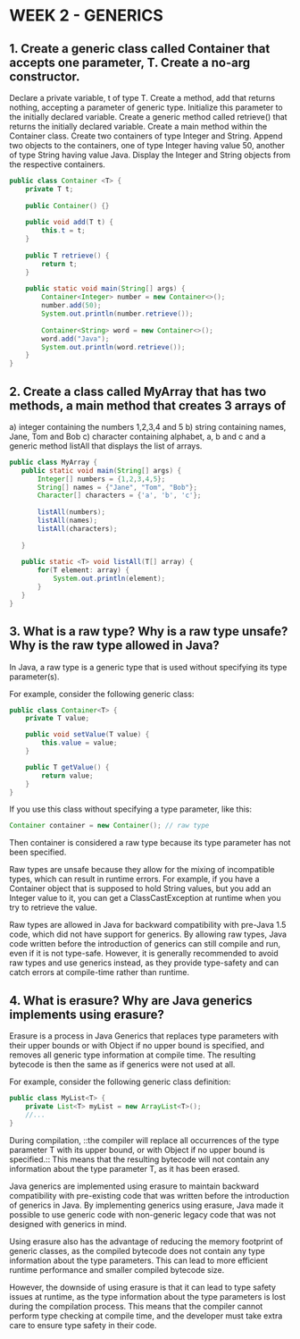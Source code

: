 # WEEK 2 - GENERICS
## 1. Create a generic class called Container that accepts one parameter, T. Create a no-arg constructor.
Declare a private variable, t of type T. Create a method, add that returns nothing, accepting a
parameter of generic type. Initialize this parameter to the initially declared variable. Create a generic
method called retrieve() that returns the initially declared variable.
Create a main method within the Container class. Create two containers of type Integer and String.
Append two objects to the containers, one of type Integer having value 50, another of type String
having value Java. Display the Integer and String objects from the respective containers.

```java
public class Container <T> {
    private T t;
    
    public Container() {}
    
    public void add(T t) {
        this.t = t;
    }
    
    public T retrieve() {
        return t;
    }
    
    public static void main(String[] args) {
        Container<Integer> number = new Container<>();
        number.add(50);
        System.out.println(number.retrieve());
        
        Container<String> word = new Container<>();
        word.add("Java");
        System.out.println(word.retrieve());
    }
}
```

## 2. Create a class called MyArray that has two methods, a main method that creates 3 arrays of
a) integer containing the numbers 1,2,3,4 and 5
b) string containing names, Jane, Tom and Bob
c) character containing alphabet, a, b and c
 and a generic method listAll that displays the list of arrays.
 ``` java
 public class MyArray {
    public static void main(String[] args) {
        Integer[] numbers = {1,2,3,4,5};
        String[] names = {"Jane", "Tom", "Bob"};
        Character[] characters = {'a', 'b', 'c'};
        
        listAll(numbers);
        listAll(names);
        listAll(characters);
        
    }
    
    public static <T> void listAll(T[] array) {
        for(T element: array) {
            System.out.println(element);
        }
    }
}
```
 
## 3. What is a raw type? Why is a raw type unsafe? Why is the raw type allowed in Java?
In Java, a raw type is a generic type that is used without specifying its type parameter(s).

For example, consider the following generic class:

``` java
public class Container<T> {
    private T value;

    public void setValue(T value) {
        this.value = value;
    }

    public T getValue() {
        return value;
    }
}
```

If you use this class without specifying a type parameter, like this:

``` java
Container container = new Container(); // raw type
```

Then container is considered a raw type because its type parameter has not been specified.

Raw types are unsafe because they allow for the mixing of incompatible types, which can result in runtime errors. For example, if you have a Container object that is supposed to hold String values, but you add an Integer value to it, you can get a ClassCastException at runtime when you try to retrieve the value.

Raw types are allowed in Java for backward compatibility with pre-Java 1.5 code, which did not have support for generics. By allowing raw types, Java code written before the introduction of generics can still compile and run, even if it is not type-safe. However, it is generally recommended to avoid raw types and use generics instead, as they provide type-safety and can catch errors at compile-time rather than runtime.


## 4. What is erasure? Why are Java generics implements using erasure?
Erasure is a process in Java Generics that replaces type parameters with their upper bounds or with Object if no upper bound is specified, and removes all generic type information at compile time. The resulting bytecode is then the same as if generics were not used at all.

For example, consider the following generic class definition:

```java
public class MyList<T> {
    private List<T> myList = new ArrayList<T>();
    //...
}
```

During compilation, ::the compiler will replace all occurrences of the type parameter T with its upper bound, or with Object if no upper bound is specified.:: This means that the resulting bytecode will not contain any information about the type parameter T, as it has been erased.

Java generics are implemented using erasure to maintain backward compatibility with pre-existing code that was written before the introduction of generics in Java. By implementing generics using erasure, Java made it possible to use generic code with non-generic legacy code that was not designed with generics in mind.

Using erasure also has the advantage of reducing the memory footprint of generic classes, as the compiled bytecode does not contain any type information about the type parameters. This can lead to more efficient runtime performance and smaller compiled bytecode size.

However, the downside of using erasure is that it can lead to type safety issues at runtime, as the type information about the type parameters is lost during the compilation process. This means that the compiler cannot perform type checking at compile time, and the developer must take extra care to ensure type safety in their code.
